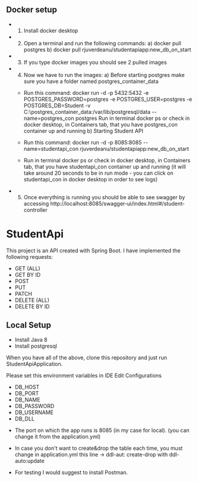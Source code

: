 ## Docker setup

* 1. Install docker desktop
* 2. Open a terminal and run the following commands: 
 	a) docker pull postgres
	b) docker pull rjuverdeanu/studentapiapp:new_db_on_start
* 3. If you type docker images you should see 2 pulled images
* 4. Now we have to run the images:
  a) Before starting postgres make sure you have a folder named postgres_container_data 
  - Run this command: docker run -d -p 5432:5432 -e POSTGRES_PASSWORD=postgres -e POSTGRES_USER=postgres -e POSTGRES_DB=Student -v C:\postgres_container_data:/var/lib/postgresql/data --name=postgres_con postgres
  Run in terminal docker ps or check in docker desktop, in Containers tab, that you have postgres_con container up and running
  b) Starting Student API  
  - Run this command: docker run -d -p 8085:8085 --name=studentapi_con rjuverdeanu/studentapiapp:new_db_on_start
  
  - Run in terminal docker ps or check in docker desktop, in Containers tab, that you have studentapi_con container up and running 
  (it will take around 20 seconds to be in run mode - you can click on studentapi_con in docker desktop in order to see logs)
  
* 5.  Once everything is running you should be able to see swagger by accessing http://localhost:8085/swagger-ui/index.html#/student-controller



 
# StudentApi
This project is an API created with Spring Boot. I have implemented the following requests:
- GET (ALL)
- GET BY ID
- POST
- PUT
- PATCH
- DELETE (ALL)
- DELETE BY ID


## Local Setup
- Install Java 8
- Install postgresql

When you have all of the above, clone this repository and just run StudentApiApplication. 

Please set this environment variables in IDE Edit Configurations
   - DB_HOST
   - DB_PORT
   - DB_NAME
   - DB_PASSWORD
   - DB_USERNAME
   - DB_DLL

* The port on which the app runs is 8085 (in my case for local). (you can change it from the application.yml)

* In case you don't want to create&drop the table each time, you must change in application.yml
this line -> ddl-aut: create-drop with ddl-auto:update

* For testing I would suggest to install Postman.
